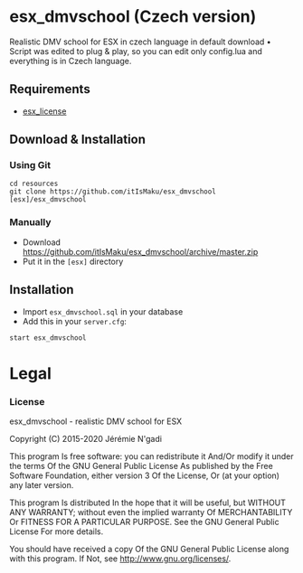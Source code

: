 # esx_dmvschool (Czech version)
Realistic DMV school for ESX in czech language in default download
• Script was edited to plug & play, so you can edit only config.lua and everything is in Czech language.

## Requirements
- [esx_license](https://github.com/ESX-Org/esx_license)

## Download & Installation

### Using Git
```
cd resources
git clone https://github.com/itIsMaku/esx_dmvschool [esx]/esx_dmvschool
```

### Manually
- Download https://github.com/itIsMaku/esx_dmvschool/archive/master.zip
- Put it in the `[esx]` directory

## Installation
- Import `esx_dmvschool.sql` in your database
- Add this in your `server.cfg`:

```
start esx_dmvschool
```

# Legal
### License
esx_dmvschool - realistic DMV school for ESX

Copyright (C) 2015-2020 Jérémie N'gadi

This program Is free software: you can redistribute it And/Or modify it under the terms Of the GNU General Public License As published by the Free Software Foundation, either version 3 Of the License, Or (at your option) any later version.

This program Is distributed In the hope that it will be useful, but WITHOUT ANY WARRANTY; without even the implied warranty Of MERCHANTABILITY Or FITNESS FOR A PARTICULAR PURPOSE. See the GNU General Public License For more details.

You should have received a copy Of the GNU General Public License along with this program. If Not, see http://www.gnu.org/licenses/.
